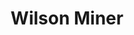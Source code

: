 ---
layout: post
title: Wilson Miner

boneWarsFrom: <span>late</span> 2008
boneWarsTo: <span>early</span> 2012

webArchive: http://web.archive.org/web/20090426123306/http://www.wilsonminer.com/
presentDay: http://wilsonminer.com/

fieldPaleontologist: fakednostalgia

fossilOne: /fossils/wilsonminer-fossil--one.png
fossilTwo: /fossils/wilsonminer-fossil--two.png
fossilThree: /fossils/wilsonminer-fossil--three.png

exhibitBackground: '#222222'
exhibitOne: /exhibits/wilsonminer-exhibit--one.png
exhibitTwo: /exhibits/wilsonminer-exhibit--two.png
exhibitThree: /exhibits/wilsonminer-exhibit--three.png
---